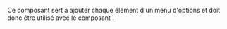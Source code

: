 Ce composant sert à ajouter chaque élément d'un menu d'options et doit donc être utilisé avec le composant <modul-go name="m-menu"></modul-go>.
